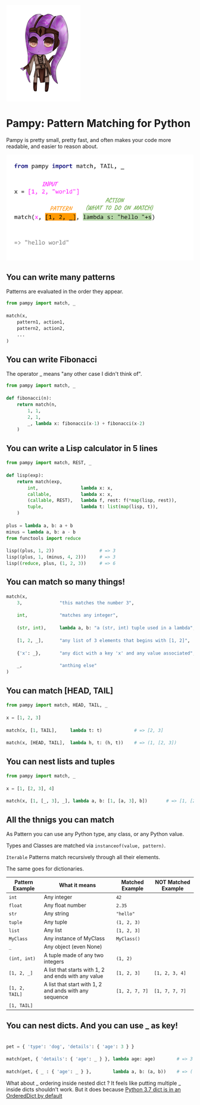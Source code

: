 ![Pampy logo](imgs/pampy.png "Pampy in Start Wars")

# Pampy: Pattern Matching for Python
Pampy is pretty small, pretty fast, and often makes your code more readable, and easier to reason about.

<kbd>
  <img src="imgs/slide1.png">
</kbd>

## You can write many patterns

Patterns are evaluated in the order they appear.

```python
from pampy import match, _

match(x,
    pattern1, action1,
    pattern2, action2,
    ...
)
```


## You can write Fibonacci
The operator _ means "any other case I didn't think of".

```python
from pampy import match, _

def fibonacci(n):
    return match(n,
        1, 1,
        2, 1,
        _, lambda x: fibonacci(x-1) + fibonacci(x-2)
    )
```

## You can write a Lisp calculator in 5 lines

```python
from pampy import match, REST, _

def lisp(exp):
    return match(exp,
        int,                lambda x: x,
        callable,           lambda x: x,
        (callable, REST),   lambda f, rest: f(*map(lisp, rest)),
        tuple,              lambda t: list(map(lisp, t)),
    )

plus = lambda a, b: a + b
minus = lambda a, b: a - b
from functools import reduce

lisp((plus, 1, 2))                 # => 3
lisp((plus, 1, (minus, 4, 2)))     # => 3
lisp((reduce, plus, (1, 2, 3))     # => 6
```

## You can match so many things!

```python
match(x,
    3,              "this matches the number 3",

    int,            "matches any integer",

    (str, int),     lambda a, b: "a (str, int) tuple used in a lambda",

    [1, 2, _],      "any list of 3 elements that begins with [1, 2]",

    {'x': _},       "any dict with a key 'x' and any value associated",

    _,              "anthing else"
)
```

## You can match [HEAD, TAIL]

```python
from pampy import match, HEAD, TAIL, _

x = [1, 2, 3]

match(x, [1, TAIL],     lambda t: t)            # => [2, 3]

match(x, [HEAD, TAIL],  lambda h, t: (h, t))    # => (1, [2, 3])

```

## You can nest lists and tuples

```python
from pampy import match, _

x = [1, [2, 3], 4]

match(x, [1, [_, 3], _], lambda a, b: [1, [a, 3], b])       # => [1, [2, 3], 4]
```

## All the thnigs you can match

As Pattern you can use any Python type, any class, or any Python value. 

Types and Classes are matched via `instanceof(value, pattern)`.

`Iterable` Patterns match recursively through all their elements. 

The same goes for dictionaries.

| Pattern Example | What it means | Matched Example | NOT Matched Example |
| --------------- | --------------| --------------- | ------------------- |
| `int` | Any integer | `42` |
| `float` | Any float number | `2.35` |
| `str` | Any string | `"hello"` |
| `tuple` | Any tuple | `(1, 2, 3)` |
| `list` | Any list | `[1, 2, 3]` |
| `MyClass` | Any instance of MyClass | `MyClass()` | 
| `_` | Any object (even None) | 
| `(int, int)` | A tuple made of any two integers | `(1, 2)` 
| `[1, 2, _]`  | A list that starts with 1, 2 and ends with any value | `[1, 2, 3]` | `[1, 2, 3, 4]` |
| `[1, 2, TAIL]` | A list that start with 1, 2 and ands with any sequence | `[1, 2, 7, 7]` | `[1, 7, 7, 7]` |
| `[1, TAIL]` | 


## You can nest dicts. And you can use _ as key!

```python

pet = { 'type': 'dog', 'details': { 'age': 3 } }

match(pet, { 'details': { 'age': _ } }, lambda age: age)        # => 3

match(pet, { _ : { 'age': _ } },        lambda a, b: (a, b))    # => ('details', 3)
```

What about _ ordering inside nested dict ?
It feels like putting multiple _ inside dicts shouldn't work.
But it does because
[Python 3.7 dict is in an OrderedDict by default](https://mail.python.org/pipermail/python-dev/2017-December/151283.html)


<!--
## You can go crazy, and implement match with match itself
...


## Install

It works for both python2 and python3. To install it:

```$ pip install pampy```

or
```$ pip3 install pampy```

or
```$ easy_install pampy```-->


